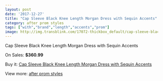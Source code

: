 ```yaml
---
layout: post
date: '2017-12-27'
title: "Cap Sleeve Black Knee Length Morgan Dress with Sequin Accents"
category: after prom styles
tags: ["with","brand","length","accents","prom"]
image: http://img.transblink.com/17072-thickbox_default/cap-sleeve-black-knee-length-morgan-dress-with-sequin-accents.jpg
---
```

Cap Sleeve Black Knee Length Morgan Dress with Sequin Accents

On Sales: **$360.99**
<a href="https://www.transblink.com/en/after-prom-styles/5383-cap-sleeve-black-knee-length-morgan-dress-with-sequin-accents.html"><amp-img layout="responsive" width="600" height="600" src="//img.transblink.com/17072-thickbox_default/cap-sleeve-black-knee-length-morgan-dress-with-sequin-accents.jpg" alt="Cap Sleeve Black Knee Length Morgan Dress with Sequin Accents 0" /></a>
<a href="https://www.transblink.com/en/after-prom-styles/5383-cap-sleeve-black-knee-length-morgan-dress-with-sequin-accents.html"><amp-img layout="responsive" width="600" height="600" src="//img.transblink.com/17074-thickbox_default/cap-sleeve-black-knee-length-morgan-dress-with-sequin-accents.jpg" alt="Cap Sleeve Black Knee Length Morgan Dress with Sequin Accents 1" /></a>
<a href="https://www.transblink.com/en/after-prom-styles/5383-cap-sleeve-black-knee-length-morgan-dress-with-sequin-accents.html"><amp-img layout="responsive" width="600" height="600" src="//img.transblink.com/17073-thickbox_default/cap-sleeve-black-knee-length-morgan-dress-with-sequin-accents.jpg" alt="Cap Sleeve Black Knee Length Morgan Dress with Sequin Accents 2" /></a>

Buy it: [Cap Sleeve Black Knee Length Morgan Dress with Sequin Accents](https://www.transblink.com/en/after-prom-styles/5383-cap-sleeve-black-knee-length-morgan-dress-with-sequin-accents.html "Cap Sleeve Black Knee Length Morgan Dress with Sequin Accents")

View more: [after prom styles](https://www.transblink.com/en/55-after-prom-styles "after prom styles")